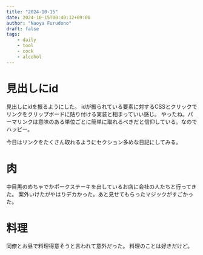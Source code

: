 ```yaml
---
title: "2024-10-15"
date: 2024-10-15T00:40:12+09:00
author: "Naoya Furudono"
draft: false
tags:
    - daily
    - tool
    - cock
    - alcohol
---
```


# 見出しにid

見出しにidを振るようにした。
idが振られている要素に対するCSSとクリックでリンクをクリップボードに貼り付ける実装と相まっていい感じ。
やったね。パーマリンクは意味のある単位ごとに簡単に取れるべきだと信仰している。なのでハッピー。

今日はリンクをたくさん取れるようにセクション多めな日記にしてみる。

# 肉

中目黒のめちゃでかポークステーキを出しているお店に会社の人たちと行ってきた。
案外いけたがやはりデカかった。あと見せてもらったマジックがすごかった。

# 料理

同僚とお昼で料理得意そうと言われて意外だった。
料理のことは好きだけど。
